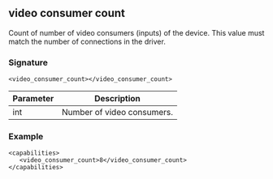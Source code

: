 ## video consumer count

Count of number of video consumers (inputs) of the device. This value must match the number of connections in the driver.


### Signature

`<video_consumer_count></video_consumer_count>`


| Parameter | Description |
| --- | --- |
| int | Number of video consumers. |


### Example

```
<capabilities>
   <video_consumer_count>8</video_consumer_count>
</capabilities>
```
